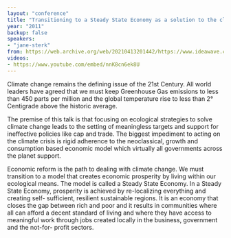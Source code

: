 ```yaml
---
layout: "conference"
title: "Transitioning to a Steady State Economy as a solution to the climate change"
year: "2011"
backup: false
speakers:
- "jane-sterk"
from: https://web.archive.org/web/20210413201442/https://www.ideawave.ca/2011-conference/transitioning-to-a-steady-state-economy-as-a-solution-to-the-climate-change
videos:
- https://www.youtube.com/embed/nnK8cn6ek8U
---
```


Climate change remains the defining issue of the 21st Century. All world
leaders have agreed that we must keep Greenhouse Gas emissions to less than
450 parts per million and the global temperature rise to less than 2°
Centigrade above the historic average.

The premise of this talk is that focusing on ecological strategies to solve
climate change leads to the setting of meaningless targets and support for
ineffective policies like cap and trade. The biggest impediment to acting on
the climate crisis is rigid adherence to the neoclassical, growth and
consumption based economic model which virtually all governments across the
planet support.

Economic reform is the path to dealing with climate change. We must transition
to a model that creates economic prosperity by living within our ecological
means. The model is called a Steady State Economy. In a Steady State Economy,
prosperity is achieved by re-localizing everything and creating self-
sufficient, resilient sustainable regions. It is an economy that closes the
gap between rich and poor and it results in communities where all can afford a
decent standard of living and where they have access to meaningful work
through jobs created locally in the business, government and the not-for-
profit sectors.
